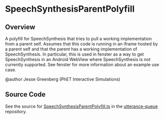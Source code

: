 # SpeechSynthesisParentPolyfill

## Overview

A polyfill for SpeechSynthesis that tries to pull a working implementation from a parent self. Assumes that
this code is running in an iframe hosted by a parent self and that the parent has a working implementation
of SpeechSynthesis. In particular, this is used in fenster as a way to get SpeechSynthesis in an Android WebView
where SpeechSynthesis is not currently supported. See fenster for more information about an example use case.

@author Jesse Greenberg (PhET Interactive Simulations)



## Source Code

See the source for [SpeechSynthesisParentPolyfill.ts](https://github.com/phetsims/utterance-queue/blob/main/js/SpeechSynthesisParentPolyfill.ts) in the [utterance-queue](https://github.com/phetsims/utterance-queue) repository.
